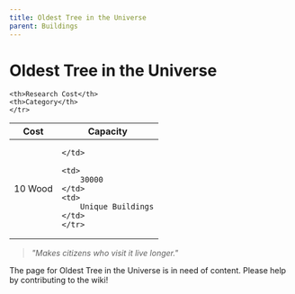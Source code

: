 ```yaml
---
title: Oldest Tree in the Universe
parent: Buildings
---
```

# Oldest Tree in the Universe

<table>
<thead>
	<tr>
	<th>Cost</th>
	<th>Capacity</th>
	
	<th>Research Cost</th>
	<th>Category</th>
	</tr>
</thead>
<tbody>
	<tr>
	<td>
		10 Wood
	</td>
	<td>
		
	</td>
	
	<td>
		30000
	</td>
	<td>
		Unique Buildings
	</td>
	</tr>
</tbody>
</table>

> *"Makes citizens who visit it live longer."*

The page for Oldest Tree in the Universe is in need of content. Please help by contributing to the wiki!
